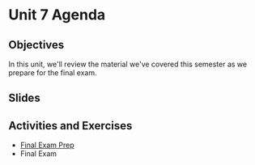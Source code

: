 # Unit 7 Agenda

## Objectives

In this unit, we'll review the material we've covered this semester as we prepare for the final exam.

## Slides

## Activities and Exercises

  + [Final Exam Prep](/exams/final.md)
  + Final Exam
